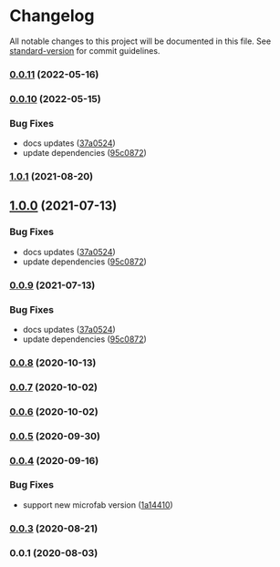 # Changelog

All notable changes to this project will be documented in this file. See [standard-version](https://github.com/conventional-changelog/standard-version) for commit guidelines.

### [0.0.11](https://github.com/hyperledgendary/weft/compare/v0.0.10...v0.0.11) (2022-05-16)

### [0.0.10](https://github.com/hyperledgendary/weftility/compare/v0.0.8...v0.0.10) (2022-05-15)


### Bug Fixes

* docs updates ([37a0524](https://github.com/hyperledgendary/weftility/commit/37a05242c03cf472e49ea0fab48e3621349b5845))
* update dependencies ([95c0872](https://github.com/hyperledgendary/weftility/commit/95c0872697ce21c85903534fceefa0a11dd741c0))

### [1.0.1](https://github.com/hyperledgendary/weftility/compare/v1.0.0...v1.0.1) (2021-08-20)

## [1.0.0](https://github.com/hyperledgendary/weftility/compare/v0.0.8...v1.0.0) (2021-07-13)


### Bug Fixes

* docs updates ([37a0524](https://github.com/hyperledgendary/weftility/commit/37a05242c03cf472e49ea0fab48e3621349b5845))
* update dependencies ([95c0872](https://github.com/hyperledgendary/weftility/commit/95c0872697ce21c85903534fceefa0a11dd741c0))

### [0.0.9](https://github.com/hyperledgendary/weftility/compare/v0.0.8...v0.0.9) (2021-07-13)


### Bug Fixes

* docs updates ([37a0524](https://github.com/hyperledgendary/weftility/commit/37a05242c03cf472e49ea0fab48e3621349b5845))
* update dependencies ([95c0872](https://github.com/hyperledgendary/weftility/commit/95c0872697ce21c85903534fceefa0a11dd741c0))

### [0.0.8](https://github.com/hyperledgendary/weftility/compare/v0.0.7...v0.0.8) (2020-10-13)

### [0.0.7](https://github.com/hyperledgendary/weftility/compare/v0.0.6...v0.0.7) (2020-10-02)

### [0.0.6](https://github.com/hyperledgendary/weftility/compare/v0.0.5...v0.0.6) (2020-10-02)

### [0.0.5](https://github.com/hyperledgendary/weftility/compare/v0.0.4...v0.0.5) (2020-09-30)

### [0.0.4](https://github.com/hyperledgendary/weftility/compare/v0.0.3...v0.0.4) (2020-09-16)


### Bug Fixes

* support new microfab version ([1a14410](https://github.com/hyperledgendary/weftility/commit/1a14410fb46cf37e1c6ece9386df390337a2bb72))

### [0.0.3](https://github.com/hyperledgendary/runhfsc/compare/v0.0.1...v0.0.3) (2020-08-21)

### 0.0.1 (2020-08-03)
